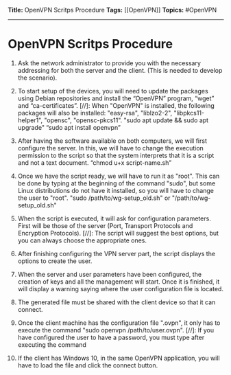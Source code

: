 **Title:** OpenVPN Scritps Procedure
**Tags:** [[OpenVPN]]
**Topics:** #OpenVPN 

---
# OpenVPN Scritps Procedure
1. Ask the network administrator to provide you with the necessary addressing for both the server and the client. (This is needed to develop the scenario).

2. To start setup of the devices, you will need to update the packages using Debian repositories and install the “OpenVPN” program, “wget” and “ca-certificates”.
	[//]: When "OpenVPN" is installed, the following packages will also be installed: "easy-rsa", "liblzo2-2", "libpkcs11-helper1", "opensc", "opensc-pkcs11".
	"sudo apt update && sudo apt upgrade"
	“sudo apt install openvpn”

3. After having the software available on both computers, we will first configure the server. In this, we will have to change the execution permission to the script so that the system interprets that it is a script and not a text document.
	“chmod u+x script-name.sh”

4. Once we have the script ready, we will have to run it as "root". This can be done by typing at the beginning of the command "sudo", but some Linux distributions do not have it installed, so you will have to change the user to "root".
	"sudo /path/to/wg-setup_old.sh" or "/path/to/wg-setup_old.sh"

5. When the script is executed, it will ask for configuration parameters. First will be those of the server (Port, Transport Protocols and Encryption Protocols).
	[//]: The script will suggest the best options, but you can always choose the appropriate ones.

6. After finishing configuring the VPN server part, the script displays the options to create the user.

7. When the server and user parameters have been configured, the creation of keys and all the management will start. Once it is finished, it will display a warning saying where the user configuration file is located.

8. The generated file must be shared with the client device so that it can connect.

9. Once the client machine has the configuration file ".ovpn", it only has to execute the command "sudo openvpn /path/to/user.ovpn".
	[//]: If you have configured the user to have a password, you must type after executing the command

10. If the client has Windows 10, in the same OpenVPN application, you will have to load the file and click the connect button.


